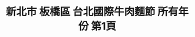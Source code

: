 ---
title: "新北市 板橋區 台北國際牛肉麵節 所有年份 第1頁"
description: "新北市 板橋區 台北國際牛肉麵節 所有年份 獲獎餐廳 第1頁"
keywords:
  - 美食競賽
  - 台灣美食
  - 美食精選
datePublished: "2025-06-30"
dateModified: "2025-07-03"
city: "新北市"
district: "板橋區"
award: "台北國際牛肉麵節"
year: "所有年份"
page: 1
count: 1

restaurants:
  - name: "皇家傳承"
    city: "新北市"
    district: "板橋區"
    address: "220新北市板橋區新海路134號"
    phone: "0229563718"
    geo: "25.00201663808108, 121.46265103959249"
    link: "新北市/板橋區/皇家傳承"
    google_map: "https://maps.app.goo.gl/Ep1F3oe8gws2bSBg7"
    footinder: "https://footinder.com.tw/%E6%96%B0%E5%8C%97%E5%B8%82%E6%9D%BF%E6%A9%8B%E5%8D%80/6380/"
    award:
    - name: "台北國際牛肉麵節"
      year: "2024"
---